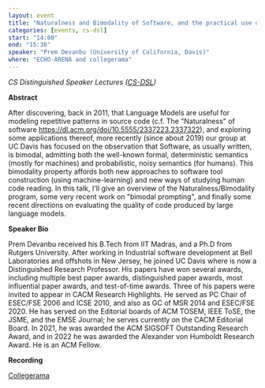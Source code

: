 ```yaml
---
layout: event
title: "Naturalness and Bimodality of Software, and the practical use of Language Models"
categories: [events, cs-dsl]
start: "14:00"
end: "15:30"
speaker: "Prem Devanbu (University of California, Davis)"
where: "ECHO-ARENA and collegerama"
---
```


*CS Distinguished Speaker Lectures ([CS-DSL](https://www.tudelft.nl/ewi/over-de-faculteit/afdelingen/intelligent-systems/events/cs-dsl))*

**Abstract**

After discovering, back in 2011, that Language Models are useful for modeling repetitive patterns in source code (c.f. The "Naturalness" of software <https://dl.acm.org/doi/10.5555/2337223.2337322>), and exploring some applications thereof, more recently (since about 2019) our group at UC Davis has focused on the observation that Software, as usually written,  is bimodal, admitting both the well-known formal, deterministic semantics (mostly for machines) and probabilistic, noisy semantics (for humans). This bimodality property affords both new approaches to software tool construction (using machine-learning) and new ways of studying human code reading. In this talk, I'll give an overview of the Naturalness/Bimodality program, some very recent work on "bimodal prompting", and finally some recent directions on evaluating the quality of code produced by large language models.
 
**Speaker Bio**

Prem Devanbu received his B.Tech from IIT Madras, and a Ph.D from Rutgers University. After working in Industrial software development at Bell Laboratories and offshots in New Jersey, he joined UC Davis where is now a Distinguished Research Professor. His papers have won several awards, including multiple best paper awards, distinguished paper awards, most influential paper awards, and test-of-time awards. Three of his papers were invited to appear in CACM Research Highlights. He served as PC Chair of ESEC/FSE 2006 and ICSE 2010, and also as GC of MSR 2014 and ESEC/FSE 2020. He has served on the Editorial boards of ACM TOSEM, IEEE ToSE, the JSME, and the EMSE Journal; he serves currently on the CACM Editorial Board. In 2021, he was awarded the ACM SIGSOFT Outstanding Research Award, and in 2022 he was awarded the Alexander von Humboldt Research Award. He is an ACM Fellow.


**Recording** 

[Collegerama](https://collegerama.tudelft.nl/Mediasite/Channel/eemcs-cs-distinguished-speaker-lectures-cs-dsl/watch/c26fcfee4217497e8e531a1444468cf31d)
